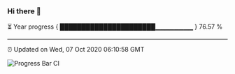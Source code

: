 ### Hi there 👋

⏳ Year progress { ██████████████████████▁▁▁▁▁▁▁▁ } 76.57 %

---

⏰ Updated on Wed, 07 Oct 2020 06:10:58 GMT

![Progress Bar CI](https://github.com/liununu/liununu/workflows/Progress%20Bar%20CI/badge.svg)
